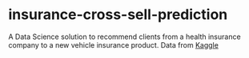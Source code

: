 # insurance-cross-sell-prediction
A Data Science solution to recommend clients from a health insurance company to a new vehicle insurance product. Data from [Kaggle](https://www.kaggle.com/anmolkumar/health-insurance-cross-sell-prediction?select=sample_submission.csv)
